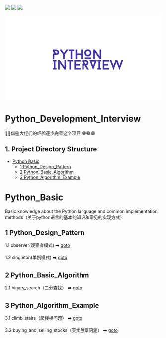 ![](https://img.shields.io/badge/build%20-success-brightgreen.svg)
![](https://img.shields.io/badge/language-python-orange.svg)
![](https://img.shields.io/aur/license/yaourt.svg)

![](https://github.com/hanqiulun/Python_Development_Interview/blob/master/Static/python_interview.png)
# Python_Development_Interview

:gift_heart::gift_heart:借鉴大佬们的经验逐步完善这个项目 :grin::grin::grin:

## 1. Project Directory Structure

* [Python Basic](#Python_Basic)
    * [1 Python_Design_Pattern](#1-Python_Design_Pattern)
    * [2 Python_Basic_Algorithm](#2-Python_Basic_Algorithm)
    * [3 Python_Algorithm_Example](#3-Python_Algorithm_Example)
# Python_Basic

Basic knowledge about the Python language and common implementation methods（关于python语言的基本的知识和常见的实现方式）

## 1 Python_Design_Pattern

1.1 observer(观察者模式) :arrow_right: [goto](https://github.com/hanqiulun/Python_Development_Interview/blob/master/Python_Design_Pattern/observer.py)

1.2 singleton(单例模式) :arrow_right: [goto](https://github.com/hanqiulun/Python_Development_Interview/tree/master/Python_Design_Pattern/Singleton)

## 2 Python_Basic_Algorithm

2.1 binary_search（二分查找） :arrow_right: [goto](https://github.com/hanqiulun/Python_Development_Interview/blob/master/Python_Basic_Algorithm/binary_search.py)

## 3 Python_Algorithm_Example

3.1 climb_stairs（爬楼梯问题） :arrow_right: [goto](https://github.com/hanqiulun/Python_Development_Interview/blob/master/Python_Algorithm_Example/climb_stairs.py)

3.2 buying_and_selling_stocks（买卖股票问题） :arrow_right: [goto](https://github.com/hanqiulun/Python_Development_Interview/blob/master/Python_Algorithm_Example/buying_and_selling_stocks.py)
